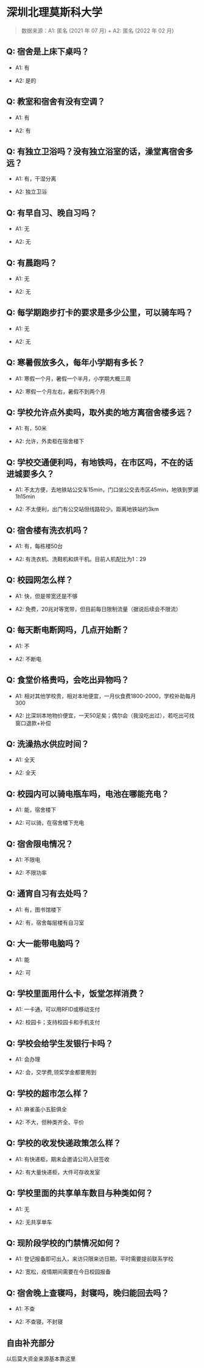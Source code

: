 # 深圳北理莫斯科大学

> 数据来源：A1: 匿名 (2021 年 07 月) + A2: 匿名 (2022 年 02 月)

## Q: 宿舍是上床下桌吗？

- A1: 有

- A2: 是的

## Q: 教室和宿舍有没有空调？

- A1: 有

- A2: 有

## Q: 有独立卫浴吗？没有独立浴室的话，澡堂离宿舍多远？

- A1: 有，干湿分离

- A2: 独立卫浴

## Q: 有早自习、晚自习吗？

- A1: 无

- A2: 无

## Q: 有晨跑吗？

- A1: 无

- A2: 无

## Q: 每学期跑步打卡的要求是多少公里，可以骑车吗？

- A1: 无

- A2: 无

## Q: 寒暑假放多久，每年小学期有多长？

- A1: 寒假一个月，暑假一个半月，小学期大概三周

- A2: 寒假一个月左右，暑假不到两个月

## Q: 学校允许点外卖吗，取外卖的地方离宿舍楼多远？

- A1: 有，50米

- A2: 允许，外卖柜在宿舍楼下

## Q: 学校交通便利吗，有地铁吗，在市区吗，不在的话进城要多久？

- A1: 不太方便，去地铁站公交车15min，门口坐公交去市区45min，地铁到罗湖1h15min

- A2: 不太便利，出门有公交站但线路较少。距离地铁站约3km

## Q: 宿舍楼有洗衣机吗？

- A1: 有，每栋楼50台

- A2: 有洗衣机、洗鞋机和烘干机。目前人机配比为1：29

## Q: 校园网怎么样？

- A1: 快，但是带宽还是不够

- A2: 免费，20兆对等宽带，但目前每日限制流量（据说后续会不限流）

## Q: 每天断电断网吗，几点开始断？

- A1: 不

- A2: 不断电

## Q: 食堂价格贵吗，会吃出异物吗？

- A1: 相对其他学校贵，相对本地便宜，一月伙食费1800-2000，学校补助每月300

- A2: 比深圳本地物价便宜，一天50足矣；偶尔会（我没吃出过），若吃出可找窗口退款+补偿

## Q: 洗澡热水供应时间？

- A1: 全天

- A2: 全天

## Q: 校园内可以骑电瓶车吗，电池在哪能充电？

- A1: 能，宿舍楼下

- A2: 可以骑，在宿舍楼下充电

## Q: 宿舍限电情况？

- A1: 不限电

- A2: 不限功率

## Q: 通宵自习有去处吗？

- A1: 有，图书馆楼下

- A2: 有，宿舍每层楼有自习室

## Q: 大一能带电脑吗？

- A1: 能

- A2: 可

## Q: 学校里面用什么卡，饭堂怎样消费？

- A1: 一卡通，可以用RFID或移动支付

- A2: 校园卡；支持校园卡和手机支付

## Q: 学校会给学生发银行卡吗？

- A1: 会办理

- A2: 会，交学费,领奖学金都要用到

## Q: 学校的超市怎么样？

- A1: 麻雀虽小五脏俱全

- A2: 不大，但种类齐全、平价

## Q: 学校的收发快递政策怎么样？

- A1: 有快递柜，期末会邀请公司入驻签收

- A2: 有大量快递柜，大件可存收发室

## Q: 学校里面的共享单车数目与种类如何？

- A1: 无

- A2: 无共享单车

## Q: 现阶段学校的门禁情况如何？

- A1: 登记报备即可出入，来访只限来访日期，平时需要提前联系学校

- A2: 宽松，疫情期间需要在今日校园报备

## Q: 宿舍晚上查寝吗，封寝吗，晚归能回去吗？

- A1: 不查

- A2: 不查寝，不封寝

## 自由补充部分

以后莫大资金来源基本靠这里